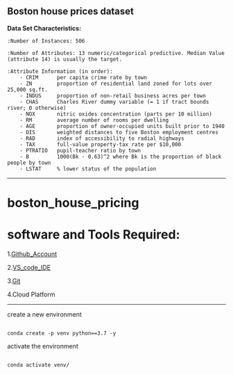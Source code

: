Boston house prices dataset
---------------------------

**Data Set Characteristics:**  

    :Number of Instances: 506 

    :Number of Attributes: 13 numeric/categorical predictive. Median Value (attribute 14) is usually the target.

    :Attribute Information (in order):
        - CRIM      per capita crime rate by town
        - ZN        proportion of residential land zoned for lots over 25,000 sq.ft.
        - INDUS     proportion of non-retail business acres per town
        - CHAS      Charles River dummy variable (= 1 if tract bounds river; 0 otherwise)
        - NOX       nitric oxides concentration (parts per 10 million)
        - RM        average number of rooms per dwelling
        - AGE       proportion of owner-occupied units built prior to 1940
        - DIS       weighted distances to five Boston employment centres
        - RAD       index of accessibility to radial highways
        - TAX       full-value property-tax rate per $10,000
        - PTRATIO   pupil-teacher ratio by town
        - B         1000(Bk - 0.63)^2 where Bk is the proportion of black people by town
        - LSTAT     % lower status of the population

---------------------------------------------------------------------------------

# boston_house_pricing 

# software and Tools Required:

1.[Github_Account](https://github.com/)

2.[VS_code_IDE](https://code.visualstudio.com/)

3.[Git](https://git-scm.com/)

4.Cloud Platform

---------------------------------------------------------------------------------

create a new environment

```

conda create -p venv python==3.7 -y

```

activate the environment
```

conda activate venv/
```
